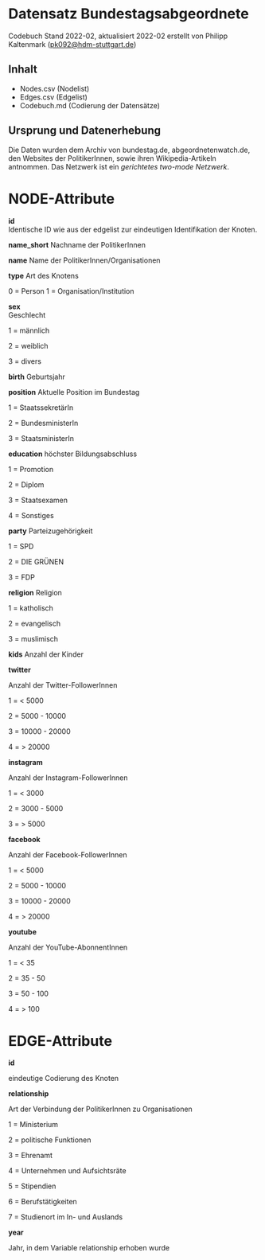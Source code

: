 # Datensatz Bundestagsabgeordnete #
Codebuch Stand 2022-02, aktualisiert 2022-02
erstellt von Philipp Kaltenmark (pk092@hdm-stuttgart.de)

## Inhalt
- Nodes.csv (Nodelist)
- Edges.csv (Edgelist)
- Codebuch.md (Codierung der Datensätze)

## Ursprung und Datenerhebung

Die Daten wurden dem Archiv von bundestag.de, abgeordnetenwatch.de, den Websites der PolitikerInnen, sowie ihren Wikipedia-Artikeln antnommen.
Das Netzwerk ist ein *gerichtetes two-mode Netzwerk*.


# NODE-Attribute  
  
**id**  
Identische ID wie aus der edgelist zur eindeutigen Identifikation der Knoten.


**name_short**
Nachname der PolitikerInnen


**name**
Name der PolitikerInnen/Organisationen

**type**
Art des Knotens

0 = Person
1 = Organisation/Institution

**sex**    
Geschlecht

1 = männlich 

2 = weiblich 

3 = divers

  
**birth**
Geburtsjahr


**position**
Aktuelle Position im Bundestag

1 = StaatssekretärIn

2 = BundesministerIn

3 = StaatsministerIn


**education**
höchster Bildungsabschluss

1 = Promotion

2 = Diplom

3 = Staatsexamen

4 = Sonstiges


**party**
Parteizugehörigkeit

1 = SPD

2 = DIE GRÜNEN

3 = FDP


**religion**
Religion

1 = katholisch

2 = evangelisch

3 = muslimisch


**kids**
Anzahl der Kinder


**twitter**

Anzahl der Twitter-FollowerInnen

1 = < 5000

2 = 5000 - 10000

3 = 10000 - 20000

4 = > 20000


**instagram**

Anzahl der Instagram-FollowerInnen

1 = < 3000

2 = 3000 - 5000

3 = > 5000


**facebook**

Anzahl der Facebook-FollowerInnen

1 = < 5000

2 = 5000 - 10000

3 = 10000 - 20000

4 = > 20000


**youtube**

Anzahl der YouTube-AbonnentInnen

1 = < 35

2 = 35 - 50

3 = 50 - 100

4 = > 100



# EDGE-Attribute

**id**  

eindeutige Codierung des Knoten


**relationship**

Art der Verbindung der PolitikerInnen zu Organisationen

1 = Ministerium

2 = politische Funktionen

3 = Ehrenamt

4 = Unternehmen und Aufsichtsräte

5 = Stipendien

6 = Berufstätigkeiten

7 = Studienort im In- und Auslands


**year**

Jahr, in dem Variable relationship erhoben wurde

##
